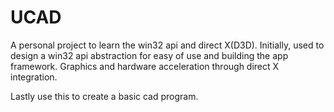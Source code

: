 # UCAD

A personal project to learn the win32 api and direct X(D3D).
Initially, used to design a win32 api abstraction for easy of use and building the app framework.
Graphics and hardware acceleration through direct X integration.

Lastly use this to create a basic cad program.
